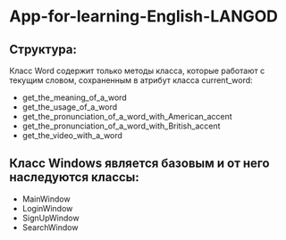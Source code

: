 # App-for-learning-English-LANGOD
## Структура:
Класс Word содержит только методы класса, которые работают с текущим словом, сохраненным в атрибут класса current_word:
- get_the_meaning_of_a_word
- get_the_usage_of_a_word
- get_the_pronunciation_of_a_word_with_American_accent
- get_the_pronunciation_of_a_word_with_British_accent
- get_the_video_with_a_word

## Класс Windows является базовым и от него наследуются классы:
- MainWindow
- LoginWindow
- SignUpWindow
- SearchWindow
